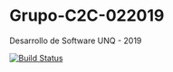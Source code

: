 # Grupo-C2C-022019
Desarrollo de Software UNQ - 2019

[![Build Status](https://travis-ci.com/desaap-unq/Grupo-C2C-022019.svg?branch=develop)](https://travis-ci.com/desaap-unq/Grupo-C2C-022019)